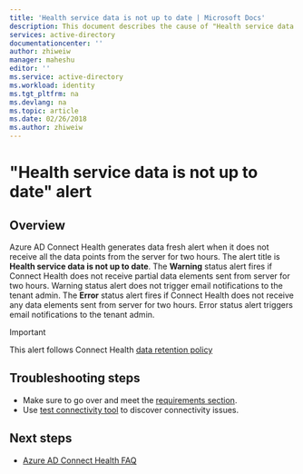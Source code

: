```yaml
---
title: 'Health service data is not up to date | Microsoft Docs'
description: This document describes the cause of "Health service data is not up to date" alert and how to troubleshoot it.
services: active-directory
documentationcenter: ''
author: zhiweiw
manager: maheshu
editor: ''
ms.service: active-directory
ms.workload: identity
ms.tgt_pltfrm: na
ms.devlang: na
ms.topic: article
ms.date: 02/26/2018
ms.author: zhiweiw
---
```


# "Health service data is not up to date" alert

## Overview
Azure AD Connect Health generates data fresh alert when it does not receive all the data points from the server for two hours. The alert title is **Health service data is not up to date**. 
The **Warning** status alert fires if Connect Health does not receive partial data elements sent from server for two hours. Warning status alert does not trigger email notifications to the tenant admin. 
The **Error** status alert fires if Connect Health does not receive any data elements sent from server for two hours. Error status alert triggers email notifications to the tenant admin.

>[!IMPORTANT] 
> This alert follows Connect Health [data retention policy](active-directory-aadconnect-health-gdpr.md#data-retention-policy)

## Troubleshooting steps 
* Make sure to go over and meet the [requirements section](active-directory-aadconnect-health-agent-install.md#requirements).
* Use [test connectivity tool](active-directory-aadconnect-health-agent-install.md#test-connectivity-to-azure-ad-connect-health-service) to discover connectivity issues.


## Next steps
* [Azure AD Connect Health FAQ](active-directory-aadconnect-health-faq.md)
